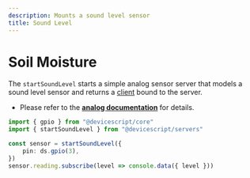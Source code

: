 ```yaml
---
description: Mounts a sound level sensor
title: Sound Level
---
```


# Soil Moisture

The `startSoundLevel` starts a simple analog sensor server that models a sound level sensor
and returns a [client](/api/clients/soundlevel) bound to the server.

-   Please refer to the **[analog documentation](/developer/servers/analog/)** for details.

```ts
import { gpio } from "@devicescript/core"
import { startSoundLevel } from "@devicescript/servers"

const sensor = startSoundLevel({
    pin: ds.gpio(3),
})
sensor.reading.subscribe(level => console.data({ level }))
```
